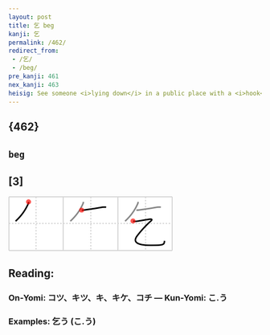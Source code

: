 ```yaml
---
layout: post
title: 乞 beg
kanji: 乞
permalink: /462/
redirect_from:
 - /乞/
 - /beg/
pre_kanji: 461
nex_kanji: 463
heisig: See someone <i>lying down</i> in a public place with a <i>hook</i> in place of a hand, <b>begging</b> a morsel of rice or a few pence.
---
```


## {462}

## `beg`

## [3]

<div class="stroke"><img src="../images/E4B99E.png" /></div>

## Reading:

### On-Yomi: コツ、キツ、キ、キケ、コチ &mdash; Kun-Yomi: こ.う

### Examples: 乞う (こ.う)
